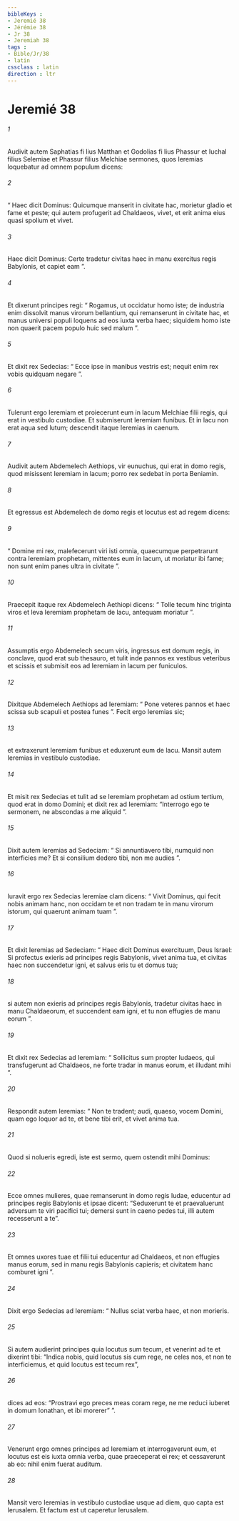 ```yaml
---
bibleKeys : 
- Jeremié 38
- Jérémie 38
- Jr 38
- Jeremiah 38
tags : 
- Bible/Jr/38
- latin
cssclass : latin
direction : ltr
---
```


# Jeremié 38

###### 1
Audivit autem Saphatias fi lius Matthan et Godolias fi lius Phassur et Iuchal filius Selemiae et Phassur filius Melchiae sermones, quos Ieremias loquebatur ad omnem populum dicens: 
###### 2
“ Haec dicit Dominus: Quicumque manserit in civitate hac, morietur gladio et fame et peste; qui autem profugerit ad Chaldaeos, vivet, et erit anima eius quasi spolium et vivet. 
###### 3
Haec dicit Dominus: Certe tradetur civitas haec in manu exercitus regis Babylonis, et capiet eam ”.
###### 4
Et dixerunt principes regi: “ Rogamus, ut occidatur homo iste; de industria enim dissolvit manus virorum bellantium, qui remanserunt in civitate hac, et manus universi populi loquens ad eos iuxta verba haec; siquidem homo iste non quaerit pacem populo huic sed malum ”. 
###### 5
Et dixit rex Sedecias: “ Ecce ipse in manibus vestris est; nequit enim rex vobis quidquam negare ”. 
###### 6
Tulerunt ergo Ieremiam et proiecerunt eum in lacum Melchiae filii regis, qui erat in vestibulo custodiae. Et submiserunt Ieremiam funibus. Et in lacu non erat aqua sed lutum; descendit itaque Ieremias in caenum.
###### 7
Audivit autem Abdemelech Aethiops, vir eunuchus, qui erat in domo regis, quod misissent Ieremiam in lacum; porro rex sedebat in porta Beniamin. 
###### 8
Et egressus est Abdemelech de domo regis et locutus est ad regem dicens: 
###### 9
“ Domine mi rex, malefecerunt viri isti omnia, quaecumque perpetrarunt contra Ieremiam prophetam, mittentes eum in lacum, ut moriatur ibi fame; non sunt enim panes ultra in civitate ”. 
###### 10
Praecepit itaque rex Abdemelech Aethiopi dicens: “ Tolle tecum hinc triginta viros et leva Ieremiam prophetam de lacu, antequam moriatur ”. 
###### 11
Assumptis ergo Abdemelech secum viris, ingressus est domum regis, in conclave, quod erat sub thesauro, et tulit inde pannos ex vestibus veteribus et scissis et submisit eos ad Ieremiam in lacum per funiculos. 
###### 12
Dixitque Abdemelech Aethiops ad Ieremiam: “ Pone veteres pannos et haec scissa sub scapuli et postea funes ”. Fecit ergo Ieremias sic; 
###### 13
et extraxerunt Ieremiam funibus et eduxerunt eum de lacu. Mansit autem Ieremias in vestibulo custodiae.
###### 14
Et misit rex Sedecias et tulit ad se Ieremiam prophetam ad ostium tertium, quod erat in domo Domini; et dixit rex ad Ieremiam: “Interrogo ego te sermonem, ne abscondas a me aliquid ”. 
###### 15
Dixit autem Ieremias ad Sedeciam: “ Si annuntiavero tibi, numquid non interficies me? Et si consilium dedero tibi, non me audies ”. 
###### 16
Iuravit ergo rex Sedecias Ieremiae clam dicens: “ Vivit Dominus, qui fecit nobis animam hanc, non occidam te et non tradam te in manu virorum istorum, qui quaerunt animam tuam ”. 
###### 17
Et dixit Ieremias ad Sedeciam: “ Haec dicit Dominus exercituum, Deus Israel: Si profectus exieris ad principes regis Babylonis, vivet anima tua, et civitas haec non succendetur igni, et salvus eris tu et domus tua; 
###### 18
si autem non exieris ad principes regis Babylonis, tradetur civitas haec in manu Chaldaeorum, et succendent eam igni, et tu non effugies de manu eorum ”. 
###### 19
Et dixit rex Sedecias ad Ieremiam: “ Sollicitus sum propter Iudaeos, qui transfugerunt ad Chaldaeos, ne forte tradar in manus eorum, et illudant mihi ”. 
###### 20
Respondit autem Ieremias: “ Non te tradent; audi, quaeso, vocem Domini, quam ego loquor ad te, et bene tibi erit, et vivet anima tua. 
###### 21
Quod si nolueris egredi, iste est sermo, quem ostendit mihi Dominus: 
###### 22
Ecce omnes mulieres, quae remanserunt in domo regis Iudae, educentur ad principes regis Babylonis et ipsae dicent: “Seduxerunt te et praevaluerunt adversum te viri pacifici tui; demersi sunt in caeno pedes tui, illi autem recesserunt a te”.
###### 23
Et omnes uxores tuae et filii tui educentur ad Chaldaeos, et non effugies manus eorum, sed in manu regis Babylonis capieris; et civitatem hanc comburet igni ”.
###### 24
Dixit ergo Sedecias ad Ieremiam: “ Nullus sciat verba haec, et non morieris. 
###### 25
Si autem audierint principes quia locutus sum tecum, et venerint ad te et dixerint tibi: “Indica nobis, quid locutus sis cum rege, ne celes nos, et non te interficiemus, et quid locutus est tecum rex”, 
###### 26
dices ad eos: “Prostravi ego preces meas coram rege, ne me reduci iuberet in domum Ionathan, et ibi morerer” ”. 
###### 27
Venerunt ergo omnes principes ad Ieremiam et interrogaverunt eum, et locutus est eis iuxta omnia verba, quae praeceperat ei rex; et cessaverunt ab eo: nihil enim fuerat auditum. 
###### 28
Mansit vero Ieremias in vestibulo custodiae usque ad diem, quo capta est Ierusalem. Et factum est ut caperetur Ierusalem.
